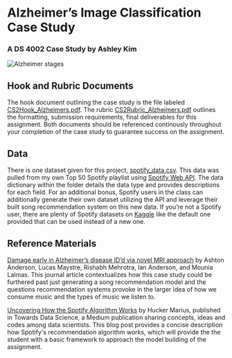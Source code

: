 # Alzheimer’s Image Classification Case Study
### A DS 4002 Case Study by Ashley Kim

![Alzheimer stages](https://media.springernature.com/full/springer-static/image/art%3A10.1186%2Falzrt47/MediaObjects/13195_2010_Article_30_Fig2_HTML.jpg?as=webp)

## Hook and Rubric Documents
The hook document outlining the case study is the file labeled [CS2Hook_Alzheimers.pdf](/CS2Hook_Alzheimers.pdf). The rubric [CS2Rubric_Alzheimers.pdf](/CS2Rubric_Alzheimers.pdf) outlines the formatting, submission requirements, final deliverables for this assignment. Both documents should be referenced continously throughout your completion of the case study to guarantee success on the assignment.

## Data
There is one dataset given for this project, [spotify_data.csv](Data/spotify_data.csv). This data was pulled from my own Top 50 Spotify playlist using [Spotify Web API](https://developer.spotify.com/documentation/web-api). The data dictionary within the folder details the data type and provides descriptions for each field. For an additional bonus, Spotify users in the class can additionally generate their own dataset utilizing the API and leverage their built song recommendation system on this new data. If you’re not a Spotify user, there are plenty of Spotify datasets on [Kaggle](https://www.kaggle.com/datasets) like the default one provided that can be used instead of a new one.

## Reference Materials

[Damage early in Alzheimer’s disease ID’d via novel MRI approach](https://github.com/ayk2ea/DS4002-CS2_Alzheimers/blob/main/Reference%20Materials/Damage-early-in-Alzheimer%E2%80%99s-disease%20ID%E2%80%99d-via-novel-MRI-approach_Washington-University-School-of-Medicine-in-StLouis.pdf) by Ashton Anderson, Lucas Maystre, Rishabh Mehrotra, Ian Anderson, and Mounia Lalmas. This journal article contextualizes how this case study could be furthered past just generating a song recommendation model and the questions recommendation systems provoke in the larger idea of how we consume music and the types of music we listen to.

[Uncovering How the Spotify Algorithm Works](https://github.com/ayk2ea/DS4002-CS2_Spotify/blob/main/Reference%20Materials/Uncovering%20How%20the%20Spotify%20Algorithm%20Works%20_%20by%20Hucker%20Marius%20_%20Towards%20Data%20Science.pdf) by Hucker Marius, published in Towards Data Science, a Medium publication sharing concepts, ideas and codes among data scientists. This blog post provides a concise description how Spotify's recommendation algorithm works, which will provide the the student with a basic framework to approach the model building of the assignment.
